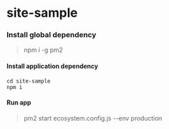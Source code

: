 # site-sample
### Install global dependency
> npm i -g pm2

#### Install application dependency
    cd site-sample
    npm i

#### Run app
>   pm2 start ecosystem.config.js --env production